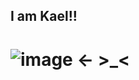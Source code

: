 ## I am Kael!!

# ![image](https://github.com/user-attachments/assets/77df829e-9418-4c47-babf-1100b0df9ea3) <-      >_<
